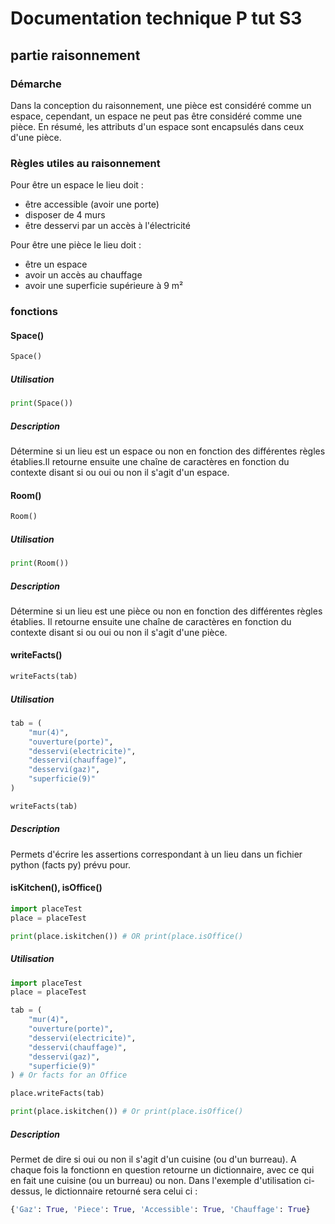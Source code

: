 # Documentation technique P tut S3

## partie raisonnement

### Démarche

Dans la conception du raisonnement, une pièce est considéré comme un espace, cependant, un espace ne peut pas être considéré comme une pièce. En résumé,  les attributs d'un espace sont encapsulés dans ceux d'une pièce.

### Règles utiles au raisonnement 

Pour être un espace le lieu doit :
- être accessible (avoir une porte)
- disposer de 4 murs
- être desservi par un accès à l'électricité

Pour être une pièce le lieu doit :
- être un espace
- avoir un accès au chauffage
- avoir une superficie supérieure à 9 m²


### fonctions

#### Space()

```python
Space()
```
##### Utilisation

```python
print(Space())
```

##### Description

Détermine si un lieu est un espace ou non en fonction des différentes règles établies.Il retourne ensuite une chaîne de caractères en fonction du contexte disant si ou oui ou non il s'agit d'un espace.

#### Room()

```python
Room()
```
##### Utilisation

```python
print(Room())

```
##### Description

Détermine si un lieu est une pièce ou non en fonction des différentes règles établies. Il retourne ensuite une chaîne de caractères en fonction du contexte disant si ou oui ou non il s'agit d'une pièce.

#### writeFacts()

```python
writeFacts(tab)
```

##### Utilisation

```python
tab = (
    "mur(4)",
    "ouverture(porte)",
    "desservi(electricite)",
    "desservi(chauffage)",
    "desservi(gaz)",
    "superficie(9)"
)

writeFacts(tab)
```
##### Description

Permets d'écrire les assertions correspondant à un lieu dans un fichier python (facts py) prévu pour.

#### isKitchen(), isOffice()

```python
import placeTest
place = placeTest

print(place.iskitchen()) # OR print(place.isOffice()
```

##### Utilisation

```python
import placeTest
place = placeTest

tab = (
    "mur(4)",
    "ouverture(porte)",
    "desservi(electricite)",
    "desservi(chauffage)",
    "desservi(gaz)",
    "superficie(9)"
) # Or facts for an Office

place.writeFacts(tab)

print(place.iskitchen()) # Or print(place.isOffice()
```

##### Description

Permet de dire si oui ou non il s'agit d'un cuisine (ou d'un burreau). A chaque fois la fonctionn en question retourne un dictionnaire, avec ce qui en fait une cuisine (ou un burreau) ou non. Dans l'exemple d'utilisation ci-dessus, le dictionnaire retourné sera celui ci :
```python
{'Gaz': True, 'Piece': True, 'Accessible': True, 'Chauffage': True}
```
